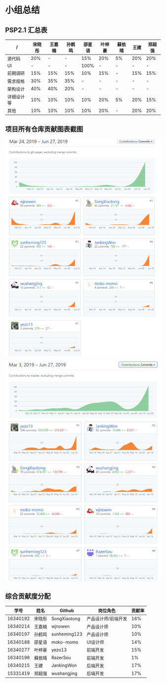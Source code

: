 # 小组总结

## PSP2.1 汇总表

/ | 宋晓彤 | 王嘉楠 | 孙鹤鸣 | 邵星语 | 叶梓豪 | 蘇依晴 | 王建 | 郑超强
---|---|---|---|---|---|---|---|---
源代码 | 20% | - | - | 15% | 20% | 5% | 20% | 20%
UI | - | - | - | 100% | - | - | - | -
前期调研 | 15% | 15% | 15% | 10% | 15% | - | 15% | 15%
需求规格 | 30% | 35% | 35% | - | - | - | - | -
架构设计 | 40% | 40% | 20% | - | - | - | - | -
详细设计等 | 10% | 10% | 10% | 10% | 20% | 5% | 20% | 15%
其他 | 10% | 10% | 10% | 10% | 20% | - | 20% | 20%


## 项目所有仓库贡献图表截图

![](./../pic/contribution-files.png)

![](./../pic/contribution-system-design.png)

## 综合贡献度分配


学号 | 姓名 | Github | 岗位角色 | 贡献率
---|---|---|---|---
16340192 | 宋晓彤 | SongXiaotong | 产品设计师/前端开发 | 16%
16340214 | 王嘉楠 | wjnowen |产品设计师 | 10%
16340197 | 孙鹤鸣 | sunheming123 |产品设计师 | 10%
16340188 | 邵星语 | moko-momo | UI设计师 | 14%
16340277 | 叶梓豪 | yezo13 |前端开发 | 15%
16340196 | 蘇依晴 | RazerSou |前端开发 | 1%
16340215 | 王建 | JankingWon |后端开发 | 17%
15331419 | 郑超强 | wushangjing |后端开发 | 17%


